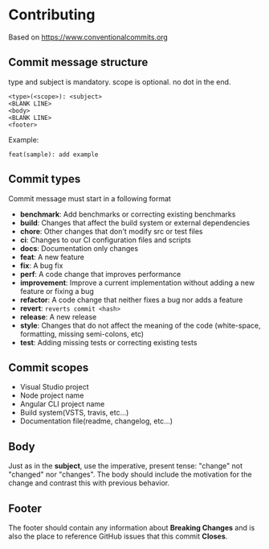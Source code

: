 # Contributing

Based on https://www.conventionalcommits.org

## Commit message structure

type and subject is mandatory.
scope is optional.
no dot in the end.

```
<type>(<scope>): <subject>
<BLANK LINE>
<body>
<BLANK LINE>
<footer>
```

Example:

```
feat(sample): add example
```

## Commit types

Commit message must start in a following format

- **benchmark**: Add benchmarks or correcting existing benchmarks
- **build**: Changes that affect the build system or external dependencies
- **chore**: Other changes that don't modify src or test files
- **ci**: Changes to our CI configuration files and scripts
- **docs**: Documentation only changes
- **feat**: A new feature
- **fix**: A bug fix
- **perf**: A code change that improves performance
- **improvement**: Improve a current implementation without adding a new feature or fixing a bug
- **refactor**: A code change that neither fixes a bug nor adds a feature
- **revert**: `reverts commit <hash>`
- **release**: A new release
- **style**: Changes that do not affect the meaning of the code (white-space, formatting, missing semi-colons, etc)
- **test**: Adding missing tests or correcting existing tests

## Commit scopes

- Visual Studio project
- Node project name
- Angular CLI project name
- Build system(VSTS, travis, etc...)
- Documentation file(readme, changelog, etc...)

## Body
Just as in the **subject**, use the imperative, present tense: "change" not "changed" nor "changes".
The body should include the motivation for the change and contrast this with previous behavior.

## Footer
The footer should contain any information about **Breaking Changes** and is also the place to
reference GitHub issues that this commit **Closes**.
